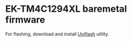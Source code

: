 # EK-TM4C1294XL baremetal firmware

For flashing, download and install [Uniflash](https://mongoose.ws/tutorials/ti/ek-tm4c1294xl-baremetal/#build-and-run) utility.

